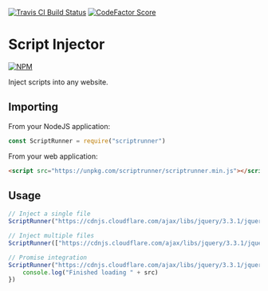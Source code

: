 [![Travis CI Build Status](https://img.shields.io/travis/com/Richienb/scriptrunner/master.svg?style=for-the-badge)](https://travis-ci.com/Richienb/scriptrunner)
[![CodeFactor Score](https://www.codefactor.io/repository/github/Richienb/scriptrunner/badge?style=for-the-badge)](https://www.codefactor.io/repository/github/Richienb/scriptrunner)

# Script Injector

[![NPM](https://nodei.co/npm/scriptrunner.png?downloads=true&downloadRank=true&stars=true)](https://nodei.co/npm/scriptrunner)

Inject scripts into any website.

## Importing

From your NodeJS application:
```js
const ScriptRunner = require("scriptrunner")
```

From your web application:
```html
<script src="https://unpkg.com/scriptrunner/scriptrunner.min.js"></script>
```

## Usage

```js
// Inject a single file
ScriptRunner("https://cdnjs.cloudflare.com/ajax/libs/jquery/3.3.1/jquery.min.js")

// Inject multiple files
ScriptRunner(["https://cdnjs.cloudflare.com/ajax/libs/jquery/3.3.1/jquery.min.js", "https://cdnjs.cloudflare.com/ajax/libs/vue/2.6.9/vue.min.js", "https://cdnjs.cloudflare.com/ajax/libs/crypto-js/3.1.9-1/crypto-js.min.js"])

// Promise integration
ScriptRunner("https://cdnjs.cloudflare.com/ajax/libs/jquery/3.3.1/jquery.min.js").then((src) => {
    console.log("Finished loading " + src)
})
```
